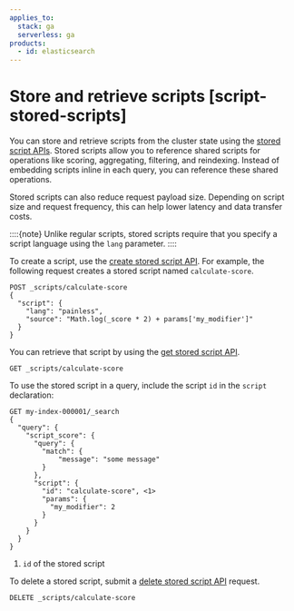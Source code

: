 ```yaml
---
applies_to:
  stack: ga
  serverless: ga
products:
  - id: elasticsearch
---
```


# Store and retrieve scripts [script-stored-scripts]

You can store and retrieve scripts from the cluster state using the [stored script APIs](https://www.elastic.co/docs/api/doc/elasticsearch/group/endpoint-script). Stored scripts allow you to reference shared scripts for operations like scoring, aggregating, filtering, and reindexing. Instead of embedding scripts inline in each query, you can reference these shared operations.

Stored scripts can also reduce request payload size. Depending on script size and request frequency, this can help lower latency and data transfer costs.

::::{note}
Unlike regular scripts, stored scripts require that you specify a script language using the `lang` parameter.
::::


To create a script, use the [create stored script API](https://www.elastic.co/docs/api/doc/elasticsearch/operation/operation-put-script). For example, the following request creates a stored script named `calculate-score`.

```console
POST _scripts/calculate-score
{
  "script": {
    "lang": "painless",
    "source": "Math.log(_score * 2) + params['my_modifier']"
  }
}
```

You can retrieve that script by using the [get stored script API](https://www.elastic.co/docs/api/doc/elasticsearch/operation/operation-get-script).

```console
GET _scripts/calculate-score
```

To use the stored script in a query, include the script `id` in the `script` declaration:

```console
GET my-index-000001/_search
{
  "query": {
    "script_score": {
      "query": {
        "match": {
            "message": "some message"
        }
      },
      "script": {
        "id": "calculate-score", <1>
        "params": {
          "my_modifier": 2
        }
      }
    }
  }
}
```

1. `id` of the stored script


To delete a stored script, submit a [delete stored script API](https://www.elastic.co/docs/api/doc/elasticsearch/operation/operation-delete-script) request.

```console
DELETE _scripts/calculate-score
```

